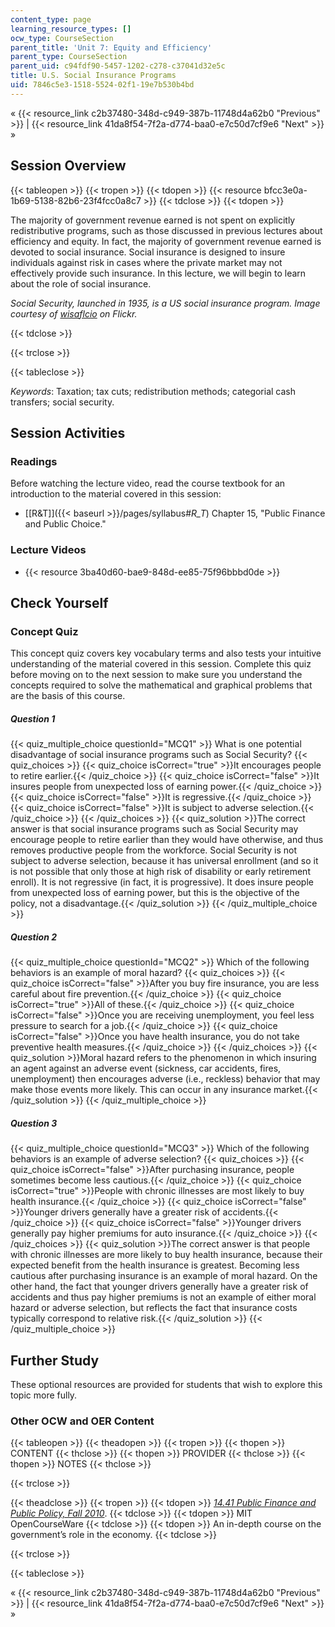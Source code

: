 ```yaml
---
content_type: page
learning_resource_types: []
ocw_type: CourseSection
parent_title: 'Unit 7: Equity and Efficiency'
parent_type: CourseSection
parent_uid: c94fdf90-5457-1202-c278-c37041d32e5c
title: U.S. Social Insurance Programs
uid: 7846c5e3-1518-5524-02f1-19e7b530b4bd
---
```


« {{< resource_link c2b37480-348d-c949-387b-11748d4a62b0 "Previous" >}} | {{< resource_link 41da8f54-7f2a-d774-baa0-e7c50d7cf9e6 "Next" >}} »

Session Overview
----------------

{{< tableopen >}}
{{< tropen >}}
{{< tdopen >}}
{{< resource bfcc3e0a-1b69-5138-82b6-23f4fcc0a8c7 >}}
{{< tdclose >}}
{{< tdopen >}}


The majority of government revenue earned is not spent on explicitly redistributive programs, such as those discussed in previous lectures about efficiency and equity. In fact, the majority of government revenue earned is devoted to social insurance. Social insurance is designed to insure individuals against risk in cases where the private market may not effectively provide such insurance. In this lecture, we will begin to learn about the role of social insurance.

_Social Security, launched in 1935, is a US social insurance program. Image courtesy of [wisaflcio](http://www.flickr.com/photos/wisaflcio/4911396314/) on Flickr._


{{< tdclose >}}

{{< trclose >}}

{{< tableclose >}}

_Keywords_: Taxation; tax cuts; redistribution methods; categorial cash transfers; social security.

Session Activities
------------------

### Readings

Before watching the lecture video, read the course textbook for an introduction to the material covered in this session:

*   [\[R&T\]]({{< baseurl >}}/pages/syllabus#_R_T_) Chapter 15, "Public Finance and Public Choice."

### Lecture Videos

*   {{< resource 3ba40d60-bae9-848d-ee85-75f96bbbd0de >}}

Check Yourself
--------------

### Concept Quiz

This concept quiz covers key vocabulary terms and also tests your intuitive understanding of the material covered in this session. Complete this quiz before moving on to the next session to make sure you understand the concepts required to solve the mathematical and graphical problems that are the basis of this course.

##### Question 1
 {{< quiz_multiple_choice questionId="MCQ1" >}} What is one potential disadvantage of social insurance programs such as Social Security? {{< quiz_choices >}} {{< quiz_choice isCorrect="true" >}}It encourages people to retire earlier.{{< /quiz_choice >}} {{< quiz_choice isCorrect="false" >}}It insures people from unexpected loss of earning power.{{< /quiz_choice >}} {{< quiz_choice isCorrect="false" >}}It is regressive.{{< /quiz_choice >}} {{< quiz_choice isCorrect="false" >}}It is subject to adverse selection.{{< /quiz_choice >}} {{< /quiz_choices >}} {{< quiz_solution >}}The correct answer is that social insurance programs such as Social Security may encourage people to retire earlier than they would have otherwise, and thus removes productive people from the workforce. Social Security is not subject to adverse selection, because it has universal enrollment (and so it is not possible that only those at high risk of disability or early retirement enroll). It is not regressive (in fact, it is progressive). It does insure people from unexpected loss of earning power, but this is the objective of the policy, not a disadvantage.{{< /quiz_solution >}} {{< /quiz_multiple_choice >}}
##### Question 2
 {{< quiz_multiple_choice questionId="MCQ2" >}} Which of the following behaviors is an example of moral hazard? {{< quiz_choices >}} {{< quiz_choice isCorrect="false" >}}After you buy fire insurance, you are less careful about fire prevention.{{< /quiz_choice >}} {{< quiz_choice isCorrect="true" >}}All of these.{{< /quiz_choice >}} {{< quiz_choice isCorrect="false" >}}Once you are receiving unemployment, you feel less pressure to search for a job.{{< /quiz_choice >}} {{< quiz_choice isCorrect="false" >}}Once you have health insurance, you do not take preventive health measures.{{< /quiz_choice >}} {{< /quiz_choices >}} {{< quiz_solution >}}Moral hazard refers to the phenomenon in which insuring an agent against an adverse event (sickness, car accidents, fires, unemployment) then encourages adverse (i.e., reckless) behavior that may make those events more likely. This can occur in any insurance market.{{< /quiz_solution >}} {{< /quiz_multiple_choice >}}
##### Question 3
 {{< quiz_multiple_choice questionId="MCQ3" >}} Which of the following behaviors is an example of adverse selection? {{< quiz_choices >}} {{< quiz_choice isCorrect="false" >}}After purchasing insurance, people sometimes become less cautious.{{< /quiz_choice >}} {{< quiz_choice isCorrect="true" >}}People with chronic illnesses are most likely to buy health insurance.{{< /quiz_choice >}} {{< quiz_choice isCorrect="false" >}}Younger drivers generally have a greater risk of accidents.{{< /quiz_choice >}} {{< quiz_choice isCorrect="false" >}}Younger drivers generally pay higher premiums for auto insurance.{{< /quiz_choice >}} {{< /quiz_choices >}} {{< quiz_solution >}}The correct answer is that people with chronic illnesses are more likely to buy health insurance, because their expected benefit from the health insurance is greatest. Becoming less cautious after purchasing insurance is an example of moral hazard. On the other hand, the fact that younger drivers generally have a greater risk of accidents and thus pay higher premiums is not an example of either moral hazard or adverse selection, but reflects the fact that insurance costs typically correspond to relative risk.{{< /quiz_solution >}} {{< /quiz_multiple_choice >}}

Further Study
-------------

These optional resources are provided for students that wish to explore this topic more fully.

### Other OCW and OER Content

{{< tableopen >}}
{{< theadopen >}}
{{< tropen >}}
{{< thopen >}}
CONTENT
{{< thclose >}}
{{< thopen >}}
PROVIDER
{{< thclose >}}
{{< thopen >}}
NOTES
{{< thclose >}}

{{< trclose >}}

{{< theadclose >}}
{{< tropen >}}
{{< tdopen >}}
[_14.41 Public Finance and Public Policy, Fall 2010_](/courses/14-41-public-finance-and-public-policy-fall-2010/).
{{< tdclose >}}
{{< tdopen >}}
MIT OpenCourseWare
{{< tdclose >}}
{{< tdopen >}}
An in-depth course on the government’s role in the economy.
{{< tdclose >}}

{{< trclose >}}

{{< tableclose >}}

« {{< resource_link c2b37480-348d-c949-387b-11748d4a62b0 "Previous" >}} | {{< resource_link 41da8f54-7f2a-d774-baa0-e7c50d7cf9e6 "Next" >}} »